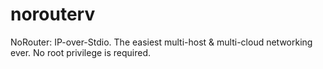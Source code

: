 # norouterv
NoRouter: IP-over-Stdio. The easiest multi-host &amp; multi-cloud networking ever. No root privilege is required.
